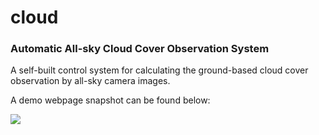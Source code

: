 # cloud
### Automatic All-sky Cloud Cover Observation System


A self-built control system for calculating the ground-based cloud cover observation by all-sky camera images.

A demo webpage snapshot can be found below:

![](https://ws1.sinaimg.cn/large/73ebdc71gy1fvft2b66kbj20u10ga4e7.jpg)
